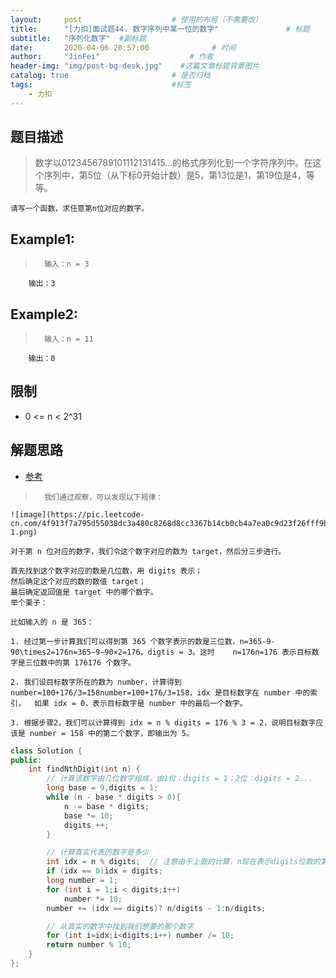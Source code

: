 ```yaml
---
layout:     post                    # 使用的布局（不需要改） 
title:      "[力扣]面试题44. 数字序列中某一位的数字"               # 标题  
subtitle:   "序列化数字"  #副标题 
date:       2020-04-06 20:57:00              # 时间 
author:     "JinFei"                    # 作者 
header-img: "img/post-bg-desk.jpg"    #这篇文章标题背景图片 
catalog: true                       # 是否归档 
tags:                               #标签     
    - 力扣
---
```


## 题目描述
>   数字以0123456789101112131415…的格式序列化到一个字符序列中。在这个序列中，第5位（从下标0开始计数）是5，第13位是1，第19位是4，等等。

    请写一个函数，求任意第n位对应的数字。

## Example1:
 
>       输入：n = 3
        输出：3

## Example2:
 
>       输入：n = 11
        输出：0


## 限制
- 0 <= n < 2^31


## 解题思路
- [参考](https://leetcode-cn.com/problems/shu-zi-xu-lie-zhong-mou-yi-wei-de-shu-zi-lcof/solution/zhe-shi-yi-dao-shu-xue-ti-ge-zhao-gui-lu-by-z1m/)
>       我们通过观察，可以发现以下规律：

    ![image](https://pic.leetcode-cn.com/4f913f7a795d55038dc3a480c8268d8cc3367b14cb0cb4a7ea0c9d23f26fff9b-1.png)

    对于第 n 位对应的数字，我们令这个数字对应的数为 target，然后分三步进行。

    首先找到这个数字对应的数是几位数，用 digits 表示；
    然后确定这个对应的数的数值 target；
    最后确定返回值是 target 中的哪个数字。
    举个栗子：

    比如输入的 n 是 365：

    1. 经过第一步计算我们可以得到第 365 个数字表示的数是三位数，n=365-9-90\times2=176n=365−9−90×2=176，digtis = 3。这时    n=176n=176 表示目标数字是三位数中的第 176176 个数字。

    2. 我们设目标数字所在的数为 number，计算得到 number=100+176/3=158number=100+176/3=158，idx 是目标数字在 number 中的索引，  如果 idx = 0，表示目标数字是 number 中的最后一个数字。

    3. 根据步骤2，我们可以计算得到 idx = n % digits = 176 % 3 = 2，说明目标数字应该是 number = 158 中的第二个数字，即输出为 5。


```C++
class Solution {
public:
    int findNthDigit(int n) {
        // 计算该数字由几位数字组成，由1位：digits = 1；2位：digits = 2...
        long base = 9,digits = 1;
        while (n - base * digits > 0){
            n -= base * digits;
            base *= 10;
            digits ++;
        }

        // 计算真实代表的数字是多少
        int idx = n % digits;  // 注意由于上面的计算，n现在表示digits位数的第n个数字
        if (idx == 0)idx = digits;
        long number = 1;
        for (int i = 1;i < digits;i++)
            number *= 10;
        number += (idx == digits)? n/digits - 1:n/digits;

        // 从真实的数字中找到我们想要的那个数字
        for (int i=idx;i<digits;i++) number /= 10;
        return number % 10;
    }
};

```
